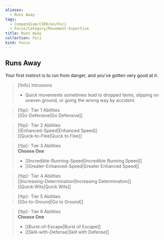 ```yaml
---
aliases:
  - Runs Away
tags:
  - Compendium/CSRD/en/Foci
  - Focus/Category/Movement-Expertise
title: Runs Away
collection: Foci
kind: Focus
---
```

## Runs Away  
Your first instinct is to run from danger, and you've gotten very good at it.  

>[!info] Intrusions  
>- Quick movements sometimes lead to dropped items, slipping on uneven ground, or going the wrong way by accident.  


>[!tip]- Tier 1 Abilities  
> [[Go-Defensive|Go Defensive]]  


>[!tip]- Tier 2 Abilities  
> [[Enhanced-Speed|Enhanced Speed]]  
> [[Quick-to-Flee|Quick to Flee]]  


>[!tip]- Tier 3 Abilities  
> **Choose One**  
>- [[Incredible-Running-Speed|Incredible Running Speed]]  
>- [[Greater-Enhanced-Speed|Greater Enhanced Speed]]  


>[!tip]- Tier 4 Abilities  
> [[Increasing-Determination|Increasing Determination]]  
> [[Quick-Wits|Quick Wits]]  


>[!tip]- Tier 5 Abilities  
> [[Go-to-Ground|Go to Ground]]  


>[!tip]- Tier 6 Abilities  
> **Choose One**  
>- [[Burst-of-Escape|Burst of Escape]]  
>- [[Skill-with-Defense|Skill with Defense]]
